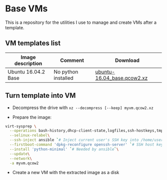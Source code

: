 # Base VMs

This is a repository for the utilities I use to manage and create VMs after a
template.

## VM templates list

Image description | Comment | Download
--- | --- | ---
Ubuntu 16.04.2 Base | No python installed | [ubuntu-16.04_base.qcow2.xz](https://mega.nz/#!NY0i0CSZ!WolfvaqLIVqvfHtruzR4zg2pTUORrdvvyfVFg8BkrsA)

## Turn template into VM

- Decompress the drive with `xz --decompress [--keep] myvm.qcow2.xz`

- Prepare the image:

```bash
virt-sysprep \
  --operations bash-history,dhcp-client-state,logfiles,ssh-hostkeys,tmp-files,lvm-uuids,machine-id,customize\
  --selinux-relabel\
  --ssh-inject ansible `# Inject current user's SSH key into /home/user/.ssh/authorized_keys`\
  --firstboot-command 'dpkg-reconfigure openssh-server' `# SSH host keys were erased and must be regenerated`\
  --install 'python-minimal' `# Needed by ansible`\
  --update\
  --network\
  -a myvm.qcow2
```

- Create a new VM with the extracted image as a disk
